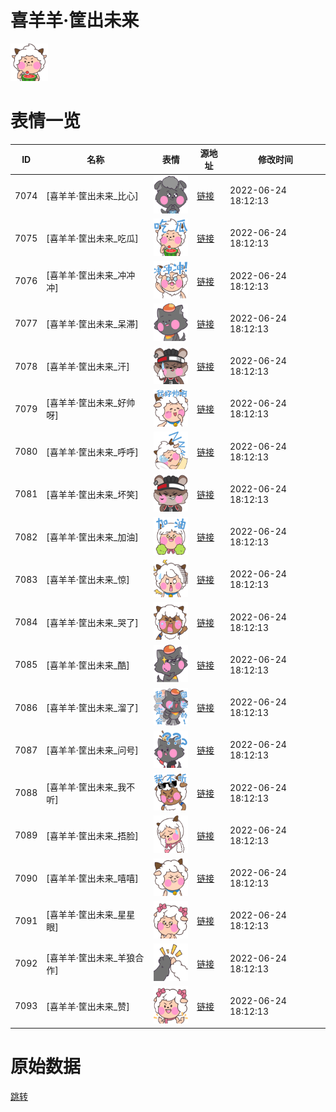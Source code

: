 # 喜羊羊·筐出未来

<img src="./cover.png" height="60" alt="cover" />

# 表情一览

|ID|名称|表情|源地址|修改时间|
|----|----|----|----|----|
|7074|[喜羊羊·筐出未来_比心]|<img src="./pic/007074_%5B喜羊羊·筐出未来_比心%5D.png" height="60" alt="比心"/>|[链接](http://i0.hdslb.com/bfs/emote/02296da42a20c0bdc856d01b02e1e9c7b3f7f6ab.png)|2022-06-24 18:12:13|
|7075|[喜羊羊·筐出未来_吃瓜]|<img src="./pic/007075_%5B喜羊羊·筐出未来_吃瓜%5D.png" height="60" alt="吃瓜"/>|[链接](http://i0.hdslb.com/bfs/emote/0ec992377587aeeff6a560c297607afaaf888dce.png)|2022-06-24 18:12:13|
|7076|[喜羊羊·筐出未来_冲冲冲]|<img src="./pic/007076_%5B喜羊羊·筐出未来_冲冲冲%5D.png" height="60" alt="冲冲冲"/>|[链接](http://i0.hdslb.com/bfs/emote/19c1b80cccbe65a06ec783857ddafdbd5d6411f9.png)|2022-06-24 18:12:13|
|7077|[喜羊羊·筐出未来_呆滞]|<img src="./pic/007077_%5B喜羊羊·筐出未来_呆滞%5D.png" height="60" alt="呆滞"/>|[链接](http://i0.hdslb.com/bfs/emote/3838556f271f1836ac38cbd35c9dfbf98892b44e.png)|2022-06-24 18:12:13|
|7078|[喜羊羊·筐出未来_汗]|<img src="./pic/007078_%5B喜羊羊·筐出未来_汗%5D.png" height="60" alt="汗"/>|[链接](http://i0.hdslb.com/bfs/emote/cac020aaba141fc899ef2a88b24497dc8f66c650.png)|2022-06-24 18:12:13|
|7079|[喜羊羊·筐出未来_好帅呀]|<img src="./pic/007079_%5B喜羊羊·筐出未来_好帅呀%5D.png" height="60" alt="好帅呀"/>|[链接](http://i0.hdslb.com/bfs/emote/b9dbe5429a167cba4fff35f0cea0214641263204.png)|2022-06-24 18:12:13|
|7080|[喜羊羊·筐出未来_呼呼]|<img src="./pic/007080_%5B喜羊羊·筐出未来_呼呼%5D.png" height="60" alt="呼呼"/>|[链接](http://i0.hdslb.com/bfs/emote/9b788c9f6fcd23ce98acd8760ec2139327f4c70b.png)|2022-06-24 18:12:13|
|7081|[喜羊羊·筐出未来_坏笑]|<img src="./pic/007081_%5B喜羊羊·筐出未来_坏笑%5D.png" height="60" alt="坏笑"/>|[链接](http://i0.hdslb.com/bfs/emote/8aced809e2598cc7005ed0271e46a9635ac27102.png)|2022-06-24 18:12:13|
|7082|[喜羊羊·筐出未来_加油]|<img src="./pic/007082_%5B喜羊羊·筐出未来_加油%5D.png" height="60" alt="加油"/>|[链接](http://i0.hdslb.com/bfs/emote/7c20b0a53f0f83ba0fea36b269b041b9e501081e.png)|2022-06-24 18:12:13|
|7083|[喜羊羊·筐出未来_惊]|<img src="./pic/007083_%5B喜羊羊·筐出未来_惊%5D.png" height="60" alt="惊"/>|[链接](http://i0.hdslb.com/bfs/emote/41e3fc59f06ed98d2bf0c20b009e1e315fc0fee0.png)|2022-06-24 18:12:13|
|7084|[喜羊羊·筐出未来_哭了]|<img src="./pic/007084_%5B喜羊羊·筐出未来_哭了%5D.png" height="60" alt="哭了"/>|[链接](http://i0.hdslb.com/bfs/emote/45d5e46f8dff5d89d9662805acc330fe9043616c.png)|2022-06-24 18:12:13|
|7085|[喜羊羊·筐出未来_酷]|<img src="./pic/007085_%5B喜羊羊·筐出未来_酷%5D.png" height="60" alt="酷"/>|[链接](http://i0.hdslb.com/bfs/emote/ca0f341dfaef1b4b265e804b37bcc0a025e76096.png)|2022-06-24 18:12:13|
|7086|[喜羊羊·筐出未来_溜了]|<img src="./pic/007086_%5B喜羊羊·筐出未来_溜了%5D.png" height="60" alt="溜了"/>|[链接](http://i0.hdslb.com/bfs/emote/e41e3d89679d9fc9b6ab7c2b946e92ca895cffe9.png)|2022-06-24 18:12:13|
|7087|[喜羊羊·筐出未来_问号]|<img src="./pic/007087_%5B喜羊羊·筐出未来_问号%5D.png" height="60" alt="问号"/>|[链接](http://i0.hdslb.com/bfs/emote/1fa7646645eb69115da22dc9dc982ca25edc73f2.png)|2022-06-24 18:12:13|
|7088|[喜羊羊·筐出未来_我不听]|<img src="./pic/007088_%5B喜羊羊·筐出未来_我不听%5D.png" height="60" alt="我不听"/>|[链接](http://i0.hdslb.com/bfs/emote/369e3e11754a95878ef90c8a68988dce9a3d570e.png)|2022-06-24 18:12:13|
|7089|[喜羊羊·筐出未来_捂脸]|<img src="./pic/007089_%5B喜羊羊·筐出未来_捂脸%5D.png" height="60" alt="捂脸"/>|[链接](http://i0.hdslb.com/bfs/emote/ff3dd2a022c382d2467bebfe8c34fcf8e56033b6.png)|2022-06-24 18:12:13|
|7090|[喜羊羊·筐出未来_嘻嘻]|<img src="./pic/007090_%5B喜羊羊·筐出未来_嘻嘻%5D.png" height="60" alt="嘻嘻"/>|[链接](http://i0.hdslb.com/bfs/emote/54c4c17be4a37f3a251c6680ee38d597d7509b9f.png)|2022-06-24 18:12:13|
|7091|[喜羊羊·筐出未来_星星眼]|<img src="./pic/007091_%5B喜羊羊·筐出未来_星星眼%5D.png" height="60" alt="星星眼"/>|[链接](http://i0.hdslb.com/bfs/emote/42af363b2b4df0abba2e3a4907d782031843c6bf.png)|2022-06-24 18:12:13|
|7092|[喜羊羊·筐出未来_羊狼合作]|<img src="./pic/007092_%5B喜羊羊·筐出未来_羊狼合作%5D.png" height="60" alt="羊狼合作"/>|[链接](http://i0.hdslb.com/bfs/emote/405dbceef731c18e7943b23f336a0570d2f5b633.png)|2022-06-24 18:12:13|
|7093|[喜羊羊·筐出未来_赞]|<img src="./pic/007093_%5B喜羊羊·筐出未来_赞%5D.png" height="60" alt="赞"/>|[链接](http://i0.hdslb.com/bfs/emote/b0898fb1ca4c033f0857ed6d296df9780edfd26e.png)|2022-06-24 18:12:13|

# 原始数据

[跳转](./raw.json)

